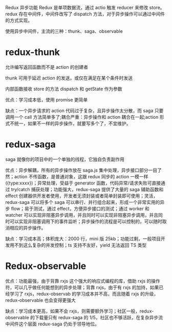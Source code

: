 Redux 异步功能
Redux 是单项数据流，通过 actio 触发 reducer 来修改 store。redux 存在中间件，中间件改写了 dispatch 方法，对于异步操作可以通过中间件的方式实现。

使用异步中间件，主流的三种：thunk、saga、observable

# redux-thunk
允许编写返回函数而不是 action 的创建者

thunk 可用于延迟 action 的发送，或仅在满足在某个条件时发送

内部函数接收 store 的方法 dispatch 和 getState 作为参数

优点：学习成本低，使用 promise 更简单

缺点：一个异步请求的 action 代码过于复杂，且异步操作太分散，而 saga 只要调用一个 call 方法简单多了;耦合严重：异步操作和 action 耦合在一起;action 形式不统一，如果不一样的异步操作，就要写多个了，不宜维护。

# redux-saga
saga 就像你的项目中的一个单独的线程，它独自负责副作用

优点：异步解耦，所有的异步操作放在 saga.js 集中处理，异步接口部分一目了然；action 不传函数，是普通对象，这跟 redux 同步的 action 一模一样({type:xxxx})；异常处理，受益于 generator 函数，代码异常/请求失败可直接通过 try/catch 捕获处理；功能强大，redux-saga 提供了大量的 saga 辅助函数和 effect 创建器供开发者使用，开发者无须封装或者简单封装即可使用；灵活，redux-saga 可以将多个 saga 可以串行、并行组合起来，形成一个非常实用的异步 flow；易于测试，通过 effect，方便异步接口的测试；通过 worker 和 watcher 可以实现非阻塞异步调用，并且同时可以实现非阻塞异步调用，并且同时可以实现非阻塞调用下的事件监听；异步操作的流程是可以控制的，可以随时取消相应的异步操作。

缺点：学习成本高；体积庞大：2000 行，mini 版 25kb；功能过剩，一般项目开发用不到这么复杂的并发控制；ts 支持不友好，yield 无法返回 TS 类型

# Redux-observable
优点：功能最强，由于背靠 rxjs 这个强大的响应式编程的库，借助 rxjs 的操作符，可以几乎做任何能想到的异步处理；背靠 rxjs，由于有 rxjs 的加持，如果已经学习了 rxjs，redux-observab 的学习成本并不高，而且随着 rxjs 的升级，redux-observable 也会变得更强大

缺点：学习成本更高，如果不会 rxjs，则需要额外学习；社区一般，redux-observable 的下载量只有 redux-saga 的 1/5，社区也不够活跃，在复杂异步流中间件这个层面 redux-saga 仍处于领导地位。